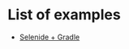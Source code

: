 # List of examples
* [Selenide + Gradle](https://github.com/Visual-Regression-Tracker/examples-java/blob/master/src/test/java/SelenideExample.java)
